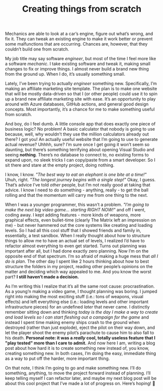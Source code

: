 ﻿---
title: "Creating things from scratch"
# subtitle: 
snippet: "It’s an opportunity to play around with Azure databases, GitHub actions, and general good design concepts.  Most importantly, it’s a chance for me to make something useful from scratch."
# tags: 
# image: 
---

Mechanics are able to look at a car’s engine, figure out what’s wrong, and fix it.  They can tweak an existing engine
to make it work better or prevent some malfunctions that are occurring.  Chances are, however, that they couldn’t build
one from scratch.

My job title may say software *engineer*, but most of the time I feel more like a software *mechanic*.  I take existing
software and tweak it, making small changes to fix or improve things.  I almost never build a brand new thing from the
ground up.  When I do, it’s usually something small.

Lately, I’ve been trying to actually *engineer* something new.  Specifically, I’m making an affiliate marketing site 
template.  The plan is to make one website that will be mostly data-driven so that I (or other people) could use it to
spin up a brand new affiliate marketing site with ease.  It’s an opportunity to play around with Azure databases,
GitHub actions, and general good design concepts.  Most importantly, it’s a chance for me to make something useful from
scratch.

And boy, do I feel dumb.  A little console app that does exactly one piece of business logic?  No problem!  A basic
calculator that nobody is going to use because, well, why wouldn’t they use the million calculators already out there?
I got you!  An actually useful website that I’m going to use to generate actual revenue?  Uhhhh, sure?  I’m sure once I
get going it won’t seem so daunting, but there’s something terrifying about opening Visual Studio and seeing 
**nothing**.  There’s no database to connect to, no existing forms to expand upon, no sleek tricks I can copy/paste
from a smart developer.  So I sit there and stare at the empty project, doing nothing.

I know, I know.  *"The best way to eat an elephant is one bite at a time!"*  Uhuh, right.  *"The longest journey begins
with a single step!"*  Okay, I guess.  That’s advice I’ve told *other* people, but I’m not really good at taking that
advice.  I know I need to do something - anything, really - to get the ball rolling and that the momentum will carry me
from one thing to the next.

When I was a younger programmer, this wasn’t a problem.  *"I’m going to make the next big video game... starting RIGHT
NOW!"* and off I went, coding away.  I kept adding features - more kinds of weapons, more graphical effects, even 
bullet-time (clearly The Matrix left an impression on me) - but never hammered out the core systems like creating and
loading levels.  So I had all this cool stuff that I showed friends and family in, essentially, a test sandbox.  When I
really thought about how to structure things to allow me to have an actual set of levels, I realized I’d have to
refactor almost everything to even get started.  Turns out planning was important after all, but I had done exactly 
zero planning.  Now I’m on the opposite end of that spectrum.  I’m so afraid of making a huge mess that *all I do is 
plan*.  The other day I spent like 2 hours thinking about how to best structure the folders in my project, reading 
other people’s opinions on the matter and deciding which way appealed to me.  And you know the worst part?  **I still
haven’t made a decision.**

As I’m writing this I realize that it’s all the same root cause: procrastination.  As a young’n making a video game, I
thought planning was boring.  I jumped right into making the most exciting stuff (i.e.: tons of weapons, visual 
effects) and left everything else (i.e.: loading levels and other important infrastructure pieces) for an undefined 
*later* that never came.  I distinctly remember sitting down and thinking *today is the day I make a way to create and
load levels so I can start fleshing out a campaign for the game* and instead I spent time making enemy ships crash to 
the ground when destroyed (rather than just explode), eject the pilot on their way down, and let the player shoot the 
enemy pilot’s parachute to cause him to also fall to his death.  **Personal note: it was a *really* cool, totally 
useless feature that I "play tested" more than I care to admit.**  And now here I am, writing a blog post about how 
hard it is to create something new instead of, you know, creating something new.  In both cases, I’m doing the easy, 
immediate thing as a way to put off the harder, more important thing.

On that note, I think I’m going to go and make something new.  I’ll do something, anything, to move the project forward
instead of planning.  I’ll keep telling myself I can refactor later, and maybe my next blog post will be about this 
cool project that I’ve made a lot of progress on.  Here’s hoping! 🤞
